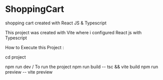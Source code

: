 # ShoppingCart
shopping cart created with React JS &amp; Typescript

This project was created with Vite where i configured React js with Typescript

How to Execute this Project :

cd project 

npm run dev / To run the project
npm run build -- tsc && vite build
npm run preview -- vite preview
